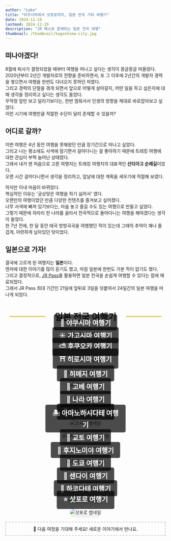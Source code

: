 ```yaml
---
author: "Loko"
title: "야쿠시마에서 삿포로까지, 일본 전국 기차 여행기"
date: 2024-11-19
lastmod: 2024-12-19
description: "JR 패스와 함께하는 일본 전국 여행"
thumbnail: /thumbnail/kagoshima-city.jpg
---
```


## 떠나야겠다!

8월에 퇴사가 결정되었을 때부터 여행을 떠나고 싶다는 생각이 몽글몽글 떠올랐다.  
2020년부터 2년간 개발자로의 전향을 준비하면서, 또 그 이후에 2년간의 개발자 경력을 쌓으면서 여행을 한번도 다녀오지 못하던 차였다.  
그리고 경력의 단절을 겪게 되면서 앞으로 어떻게 살아갈지, 어떤 일을 하고 싶은지에 대해 생각을 정리하고 싶다는 생각도 들었다.  
무작정 앞만 보고 달리기보다는, 한번 멈춰서서 인생의 방향을 제대로 바로잡아보고 싶었다.  
이런 시기에 여행만큼 적절한 수단이 달리 존재할 수 있을까?

## 어디로 갈까?

이번 여행은 4년 동안 여행을 못해왔던 만큼 장기간으로 떠나고 싶었다.  
그리고 나는 평소에도 사색에 잠기면서 걸어다니는 걸 좋아하기 때문에 트레킹 여행에 대한 관심이 부쩍 늘어난 상태였다.  
그래서 내가 맨 처음으로 고른 여행지는 트레킹 여행지의 대표격인 **산티아고 순례길**이었다.  
오랜 시간 걸어다니면서 생각을 정리하고, 앞날에 대한 계획을 세우기에 적절해 보였다.

하지만 이내 마음이 바뀌었다.  
핵심적인 이유는 '궁상맞은 여행을 하기 싫어서' 였다.  
오랜만의 여행이었던 만큼 다양한 컨텐츠를 즐겨보고 싶어졌다.  
너무 사색에 빠져 있기보다는, 마음 놓고 즐길 수도 있는 여행으로 만들고 싶었다.  
그렇기 때문에 차라리 한 나라를 골라서 전국적으로 돌아다니는 여행을 해야겠다는 생각이 들었다.  
한 7년 전에, 한 달 동안 태국 방방곡곡을 여행했던 적이 있는데 그때의 추억이 꽤나 즐겁게, 아련하게 남아있던 탓이었다.

## 일본으로 가자!

결국에 고르게 된 여행지는 **일본**이다.  
엔저에 대한 이야기를 많이 듣기도 했고, 마침 일본에 한번도 가본 적이 없기도 했다.  
그리고 결정적으로, [JR Pass](https://japanrailpass.net/kr)를 활용하면 일본 전국을 손쉽게 여행할 수 있다는 점에 매료되었다.  
그래서 JR Pass 최대 기간인 21일에 앞뒤로 3일을 덧붙여서 24일간의 일본 여행을 떠나게 되었다.

<h2 class="separator">일본 전국 여행기</h2>

<div class="link-box" data-number="1">
  <a href="/kr/jr-travel/1-yakushima" target="_blank">
    <img src="/thumbnail/yakushima.jpg" alt="야쿠시마 썸네일">
    <div>
      <h3>🌱 야쿠시마 여행기</h3>
    </div>
  </a>
</div>

<div class="link-box" data-number="2">
  <a href="/kr/jr-travel/2-kagoshima" target="_blank">
    <img src="/thumbnail/kagoshima.jpg" alt="가고시마 썸네일">
    <div>
      <h3>☀️ 가고시마 여행기</h3>
    </div>
  </a>
</div>

<div class="link-box" data-number="3">
  <a href="/kr/jr-travel/3-fukuoka" target="_blank">
    <img src="/thumbnail/fukuoka.jpg" alt="후쿠오카 썸네일">
    <div>
      <h3>⛅ 후쿠오카 여행기</h3>
    </div>
  </a>
</div>

<div class="link-box" data-number="4">
  <a href="/kr/jr-travel/4-hiroshima" target="_blank">
    <img src="/thumbnail/hiroshima.jpg" alt="히로시마 썸네일">
    <div>
      <h3>⛩️ 히로시마 여행기</h3>
    </div>
  </a>
</div>

<div class="link-box" data-number="5">
  <a href="/kr/jr-travel/5-himeji" target="_blank">
    <img src="/thumbnail/himeji.jpg" alt="히메지 썸네일">
    <div>
      <h3>🏯 히메지 여행기</h3>
    </div>
  </a>
</div>

<div class="link-box" data-number="6">
  <a href="/kr/jr-travel/6-kobe" target="_blank">
    <img src="/thumbnail/kobe.jpg" alt="고베 썸네일">
    <div>
      <h3>🚠 고베 여행기</h3>
    </div>
  </a>
</div>

<div class="link-box" data-number="7">
  <a href="/kr/jr-travel/7-nara" target="_blank">
    <img src="/thumbnail/nara.jpg" alt="나라 썸네일">
    <div>
      <h3>🦌 나라 여행기</h3>
    </div>
  </a>
</div>

<div class="link-box" data-number="8">
  <a href="/kr/jr-travel/8-osaka" target="_blank">
    <img src="/thumbnail/osaka.jpg" alt="오사카 썸네일">
    <div>
      <h3>🌃 오사카 여행기</h3>
    </div>
  </a>
</div>

<div class="link-box" data-number="9">
  <a href="/kr/jr-travel/9-amanohashidate" target="_blank">
    <img src="/thumbnail/amanohashidate.jpg" alt="아마노하시다테 썸네일">
    <div>
      <h3>🏝️ 아마노하시다테 여행기</h3>
    </div>
  </a>
</div>

<div class="link-box" data-number="10">
  <a href="/kr/jr-travel/10-kyoto" target="_blank">
    <img src="/thumbnail/kyoto.jpg" alt="교토 썸네일">
    <div>
      <h3>🎋 교토 여행기</h3>
    </div>
  </a>
</div>

<div class="link-box" data-number="11">
  <a href="/kr/jr-travel/11-fujinomiya" target="_blank">
    <img src="/thumbnail/fujinomiya.jpg" alt="후지노미야 썸네일">
    <div>
      <h3>🦆 후지노미야 여행기</h3>
    </div>
  </a>
</div>

<div class="link-box" data-number="12">
  <a href="/kr/jr-travel/12-tokyo" target="_blank">
    <img src="/thumbnail/tokyo.jpg" alt="도쿄 썸네일">
    <div>
      <h3>🗼 도쿄 여행기</h3>
    </div>
  </a>
</div>

<div class="link-box" data-number="13">
  <a href="/kr/jr-travel/13-sendai" target="_blank">
    <img src="/thumbnail/sendai.jpg" alt="도쿄 썸네일">
    <div>
      <h3>🍁 센다이 여행기</h3>
    </div>
  </a>
</div>

<div class="link-box" data-number="14">
  <a href="/kr/jr-travel/14-hakodate" target="_blank">
    <img src="/thumbnail/hakodate.jpg" alt="하코다테 썸네일">
    <div>
      <h3>🍔 하코다테 여행기</h3>
    </div>
  </a>
</div>

<div class="link-box" data-number="15">
  <a href="/kr/jr-travel/15-sapporo" target="_blank">
    <img src="/thumbnail/sapporo.jpg" alt="삿포로 썸네일">
    <div>
      <h3>⭐ 삿포로 여행기</h3>
    </div>
  </a>
</div>

<div style="border: 2px dashed #ccc; padding: 10px; text-align: center; margin: 20px 0;">
  🚄 다음 여정을 기대해 주세요!
  새로운 이야기에서 만나요.
</div>

<style>
  img {
    border-radius: 10px;
    box-shadow: 0 4px 6px rgba(0, 0, 0, 0.1);
    transition: transform 0.2s ease, box-shadow 0.2s ease;
  }

  img:hover {
    transform: scale(1.05);
    box-shadow: 0 8px 12px rgba(0, 0, 0, 0.2);
  }

  .link-box {
    position: relative;
    text-align: center;
    margin-bottom: 20px;
  }

  .link-box a {
    text-decoration: none;
  }

  .link-box div {
    position: absolute;
    bottom: 20px;
    left: 50%;
    transform: translateX(-50%);
    background-color: rgba(0, 0, 0, 0.7);
    color: white;
    padding: 10px 20px;
    border-radius: 5px;
  }

  .link-box h3 {
    margin: 0;
    font-size: 1.5em;
    color: #FFFFFF;
  }

  .separator {
    display: flex;
    justify-content: center;
    align-items: center;
    font-size: 2em;
  }

  .separator::before, .separator::after {
    content: "";
    width: 4em;
    height: 3px;
    background-color: #e5c046;
  }

  .separator::before {
    margin-right: 30px;
  }

  .separator::after {
    margin-left: 30px;
  }
</style>
